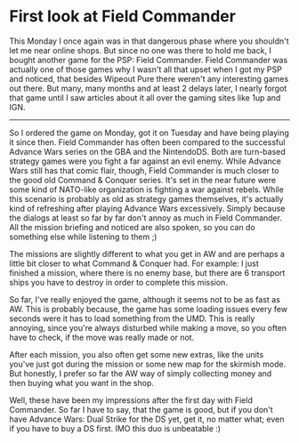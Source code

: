 # First look at Field Commander

This Monday I once again was in that dangerous phase where you shouldn't let me near online shops. But since no one was there to hold me back, I bought another game for the PSP: Field Commander. Field Commander was actually one of those games why I wasn't all that upset when I got my PSP and noticed, that besides Wipeout Pure there weren't any interesting games out there. But many, many months and at least 2 delays later, I nearly forgot that game until I saw articles about it all over the gaming sites like 1up and IGN. 



-------------------------------



So I ordered the game on Monday, got it on Tuesday and have being playing it since then. Field Commander has often been compared to the successful Advance Wars series on the GBA and the NintendoDS. Both are turn-based strategy games were you fight a far against an evil enemy. While Advance Wars still has that comic flair, though, Field Commander is much closer to the good old Command &amp; Conquer series. It's set in the near future were some kind of NATO-like organization is fighting a war against rebels. While this scenario is probably as old as strategy games themselves, it's actually kind of refreshing after playing Advance Wars excessively. Simply because the dialogs at least so far by far don't annoy as much in Field Commander. All the mission briefing and noticed are also spoken, so you can do something else while listening to them ;)

The missions are slightly different to what you get in AW and are perhaps a little bit closer to what Command &amp; Conquer had. For example: I just finished a mission, where there is no enemy base, but there are 6 transport ships you have to destroy in order to complete this mission.

So far, I've really enjoyed the game, although it seems not to be as fast as AW. This is probably because, the game has some loading issues every few seconds were it has to load something from the UMD. This is really annoying, since you're always disturbed while making a move, so you often have to check, if the move was really made or not. 


After each mission, you also often get some new extras, like the units you've just got during the mission or some new map for the skirmish mode. But honestly, I prefer so far the AW way of simply collecting money and then buying what you want in the shop.

Well, these have been my impressions after the first day with Field Commander. So far I have to say, that the game is good, but if you don't have Advance Wars: Dual Strike for the DS yet, get it, no matter what; even if you have to buy a DS first. IMO this duo is unbeatable :)